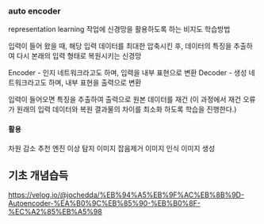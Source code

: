 ### auto encoder
representation learning 작업에 신경망을 활용하도록 하는 비지도 학습방법

입력이 들어 왔을 때, 해당 입력 데이터를 최대한 압축시킨 후,  데이터의 특징을 추출하여 다시 본래의 입력 형태로 복원시키는 신경망

Encoder - 인지 네트워크라고도 하며, 입력을 내부 표현으로 변환
Decoder - 생성 네트워크라고도 하며, 내부 표현을 출력으로 변환

입력이 들어오면 특징을 추출하여 출력으로 원본 데이터를 재건
(이 과정에서 재건 오류가 원래의 입력 데이터와 복원 결과물의 차이를 최소화 하도록 학습을 진행한다.)
#### 활용
차원 감소
추천 엔진
이상 탐지
이미지 잡음제거
이미지 인식
이미지 생성



## 기초 개념습득
https://velog.io/@jochedda/%EB%94%A5%EB%9F%AC%EB%8B%9D-Autoencoder-%EA%B0%9C%EB%85%90-%EB%B0%8F-%EC%A2%85%EB%A5%98